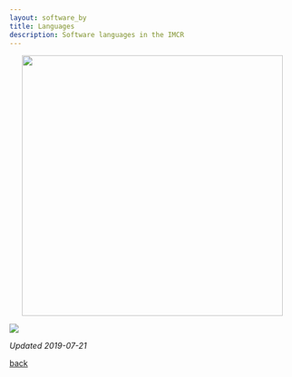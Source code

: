 ```yaml
---
layout: software_by
title: Languages
description: Software languages in the IMCR
---
```


<p align="center">
  <img width="460" src="https://imcr-hackathon.github.io/portal/software_by_language.png">
</p>

![](https://imcr-hackathon.github.io/portal/software_by_language.png)

_Updated 2019-07-21_

[back](./)
